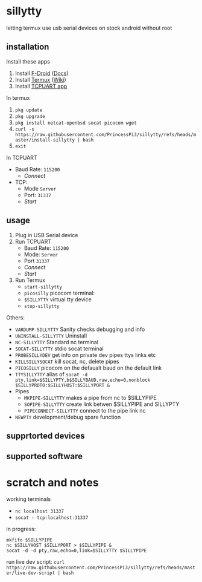 # sillytty
letting termux use usb serial devices on stock android without root

## installation
Install these apps
1. Install [F-Droid](https://f-droid.org/en/) ([Docs](https://f-droid.org/en/docs/))
2. Install [Termux](https://f-droid.org/en/packages/com.termux/) ([Wiki](https://wiki.termux.com/wiki/Main_Page))
3. Install [TCPUART app](https://play.google.com/store/apps/details?id=com.hardcodedjoy.tcpuart)

In termux
1. `pkg update`
2. `pkg upgrade`
3. `pkg install netcat-openbsd socat picocom wget`
4. `curl -s https://raw.githubusercontent.com/PrincessPi3/sillytty/refs/heads/master/install-sillytty | bash`
5. `exit`

In TCPUART
* Baud Rate: `115200`  
    * _Connect_  
* TCP:   
    * Mode `Server`  
    * Port: `31337`  
    * _Start_

## usage
1. Plug in USB Serial device
2. Run TCPUART
    * Baud Rate: `115200` 
    * Mode: `Server`
    * Port `31337`
    * _Connect_
    * _Start_
3. Run Termux
    * `start-sillytty`
    * `picosilly` picocom terminal: 
    * `$SILLYTTY` virtual tty device 
    * `stop-sillytty`

Others:
* `VARDUMP-SILLYTTY` Sanity checks debugging and info 
* `UNINSTALL-SILLYTTY` Uninstall 
* `NC-SILLYTTY` Standard nc terminal  
* `SOCAT-SILLYTTY` stdio socat terminal 
* `PROBESILLYDEV` get info on private dev pipes ttys links etc 
* `KILLSILLYSOCAT` kill socat, nc, delete pipes 
* `PICOSILLY` picocom on the defaualt baud on the default link 
* `TTYSILLYTTY` alias of `socat -d pty,link=$SILLYPTY,b$SILLYBAUD,raw,echo=0,nonblock $SILLYPROTO:$SILLYHOST:$SILLYPORT &`
* Pipes
    * `MKPIPE-SILLYTTY` makes a pipe from nc to $SILLYPIPE
    * `SOPIPE-SILLYTTY` create link betwen $SILLYPIPE and SILLYPTY
    * `PIPECONNECT-SILLYTTY` connect to the pipe link nc
* `NEWPTY` development/debug spare function


## supprtorted devices
## supported software

# scratch and notes
working terminals
* `nc localhost 31337`
* `socat - tcp:localhost:31337`

in progress:
```
mkfifo $SILLYPIPE
nc $SILLYHOST $SILLYPORT > $SILLYPIPE &
socat -d -d pty,raw,echo=0,link=$SILLYTTY $SILLYPIPE
```

run live dev script: `curl https://raw.githubusercontent.com/PrincessPi3/sillytty/refs/heads/master/live-dev-script | bash`